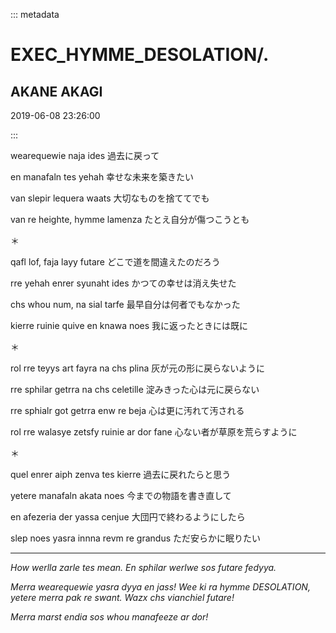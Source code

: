 ::: metadata

# EXEC_HYMME_DESOLATION/.

## AKANE AKAGI

2019-06-08 23:26:00

:::

wearequewie naja ides
過去に戻って

en manafaln tes yehah
幸せな未来を築きたい

van slepir lequera waats
大切なものを捨ててでも

van re heighte, hymme lamenza
たとえ自分が傷つこうとも

＊

qafl lof, faja layy futare 
どこで道を間違えたのだろう

rre yehah enrer syunaht ides
かつての幸せは消え失せた

chs whou num, na sial tarfe
最早自分は何者でもなかった

kierre ruinie quive en knawa noes
我に返ったときには既に

＊

rol rre teyys art fayra na chs plina
灰が元の形に戻らないように

rre sphilar getrra na chs celetille
淀みきった心は元に戻らない

rre sphialr got getrra enw re beja
心は更に汚れて汚される

rol rre walasye zetsfy ruinie ar dor fane
心ない者が草原を荒らすように

＊

quel enrer aiph zenva tes kierre
過去に戻れたらと思う

yetere manafaln akata noes
今までの物語を書き直して

en afezeria der yassa cenjue
大団円で終わるようにしたら

slep noes yasra innna revm re grandus
ただ安らかに眠りたい

----

*How werlla zarle tes mean. En sphilar werlwe sos futare fedyya.*

*Merra wearequewie yasra dyya en jass! Wee ki ra hymme DESOLATION, yetere merra pak re swant. Wazx chs vianchiel futare!*

*Merra marst endia sos whou manafeeze ar dor!*